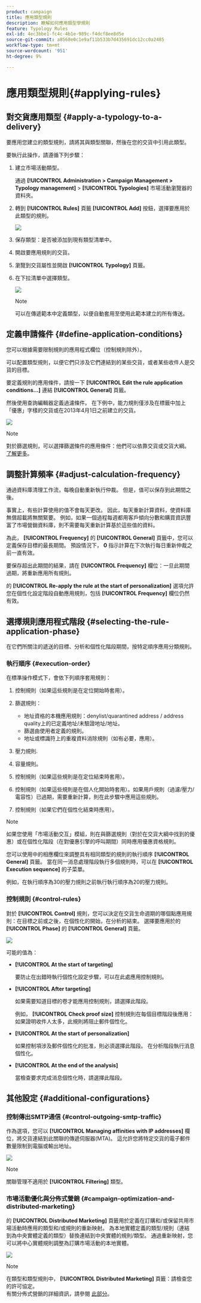 ```yaml
---
product: campaign
title: 應用類型規則
description: 瞭解如何應用類型學規則
feature: Typology Rules
exl-id: 4ec3bbe1-fc4c-4b1e-989c-f4dcf8ee8d5e
source-git-commit: a8568e0c1e9af11b533b7d435691dc12cc0a2485
workflow-type: tm+mt
source-wordcount: '951'
ht-degree: 9%

---
```


# 應用類型規則{#applying-rules}

## 對交貨應用類型 {#apply-a-typology-to-a-delivery}

要應用您建立的類型規則，請將其與類型關聯，然後在您的交貨中引用此類型。

要執行此操作，請遵循下列步驟：

1. 建立市場活動類型。

   通過 **[!UICONTROL Administration > Campaign Management > Typology management]** > **[!UICONTROL Typologies]** 市場活動瀏覽器的資料夾。

1. 轉到 **[!UICONTROL Rules]** 頁籤 **[!UICONTROL Add]** 按鈕，選擇要應用於此類型的規則。

   ![](assets/campaign_opt_pressure_sample_1_6.png)

1. 保存類型：是否被添加到現有類型清單中。
1. 開啟要應用規則的交貨。
1. 瀏覽到交貨屬性並開啟 **[!UICONTROL Typology]** 頁籤。
1. 在下拉清單中選擇類型。

   ![](assets/campaign_opt_pressure_sample_1_7.png)

   >[!NOTE]
   >
   >可以在傳遞範本中定義類型，以便自動套用至使用此範本建立的所有傳送。

## 定義申請條件 {#define-application-conditions}

您可以根據需要限制規則的應用程式欄位（控制規則除外）。

可以配置類型規則，以便它們只涉及它們連結到的某些交貨，或者某些收件人是交貨的目標。

要定義規則的應用條件，請按一下 **[!UICONTROL Edit the rule application conditions...]** 連結 **[!UICONTROL General]** 頁籤。

然後使用查詢編輯器定義過濾條件。 在下例中，能力規則僅涉及在標籤中加上「優惠」字樣的交貨或在2013年4月1日之前建立的交貨。

![](assets/campaign_opt_create_capacity_criterion.png)

>[!NOTE]
>
>對於篩選規則，可以選擇篩選條件的應用條件：他們可以依靠交貨或交貨大綱。 [了解更多](filtering-rules.md#condition-a-filtering-rule)。

## 調整計算頻率 {#adjust-calculation-frequency}

通過資料庫清理工作流，每晚自動重新執行仲裁。 但是，值可以保存到此期間之後。

事實上，有些計算使用的值不會每天更改。 因此，每天重新計算資料，使資料庫無償超載將無關緊要。 例如，如果一個過程每週都用客戶傾向分數和購買資訊豐富了市場營銷資料庫，則不需要每天重新計算基於這些值的資料。

為此， **[!UICONTROL Frequency]** 的 **[!UICONTROL General]** 頁籤中，您可以定義保存目標的最長期間。 預設情況下， **0** 指示計算在下次執行每日重新仲裁之前一直有效。

要保存超出此期間的結果，請在 **[!UICONTROL Frequency]** 欄位：一旦此期間過期，將重新應用所有規則。

的 **[!UICONTROL Re-apply the rule at the start of personalization]** 選項允許您在個性化設定階段自動應用規則，包括 **[!UICONTROL Frequency]** 欄位仍然有效。

## 選擇規則應用程式階段 {#selecting-the-rule-application-phase}

在它們所關注的遞送的目標、分析和個性化階段期間，按特定順序應用分類規則。

### 執行順序 {#execution-order}

在標準操作模式下，會依下列順序套用規則：

1. 控制規則（如果這些規則是在定位開始時套用）。
1. 篩選規則：

   * 地址資格的本機應用規則：denylist/quarantined address / address quality上的已定義地址/未驗證地址/地址。
   * 篩選由使用者定義的規則。
   * 地址或標識符上的重複資料消除規則（如有必要，應用）。

1. 壓力規則.
1. 容量規則。
1. 控制規則（如果這些規則是在定位結束時套用）。
1. 控制規則（如果這些規則是在個人化開始時套用）。如果用戶規則（過濾/壓力/電容性）已過期，需要重新計算，則在此步驟中應用這些規則。
1. 控制規則（如果它們在個性化結束時應用）。

>[!NOTE]
>
>如果您使用「市場活動交互」模組，則在與篩選規則（對於在交貨大綱中找到的優惠）或在個性化階段（在對優惠引擎的呼叫期間）同時應用優惠資格規則。

您可以使用中的相應欄位來調整具有相同類型的規則的執行順序 **[!UICONTROL General]** 頁籤。 當在同一消息處理階段執行多個規則時，可以在 **[!UICONTROL Execution sequence]** 的子菜單。

例如，在執行順序為30的壓力規則之前執行執行順序為20的壓力規則。

### 控制規則 {#control-rules}

對於 **[!UICONTROL Control]** 規則，您可以決定在交貨生命週期的哪個點應用規則：在目標之前或之後，在個性化的開始，在分析的結束。 選擇要應用於的 **[!UICONTROL Phase]** 的 **[!UICONTROL General]** 頁籤。

![](assets/campaign_opt_define_control_phase.png)

可能的值為：

* **[!UICONTROL At the start of targeting]**

   要防止在出錯時執行個性化設定步驟，可以在此處應用控制規則。

* **[!UICONTROL After targeting]**

   如果需要知道目標的卷才能應用控制規則，請選擇此階段。

   例如， **[!UICONTROL Check proof size]** 控制規則在每個目標階段後應用：如果證明收件人太多，此規則將阻止郵件個性化。

* **[!UICONTROL At the start of personalization]**

   如果控制項涉及郵件個性化的批准，則必須選擇此階段。 在分析階段執行消息個性化。

* **[!UICONTROL At the end of the analysis]**

   當檢查要求完成消息個性化時，請選擇此階段。

## 其他設定 {#additional-configurations}

### 控制傳出SMTP通信 {#control-outgoing-smtp-traffic}

作為選項，您可以 **[!UICONTROL Managing affinities with IP addresses]** 欄位，將交貨連結到此關聯的傳遞伺服器(MTA)。 這允許您將特定交貨的電子郵件數量限制到電腦或輸出地址。

![](assets/campaign_opt_select_ip_affinity.png)

>[!NOTE]
>
>關聯管理不適用於 **[!UICONTROL Filtering]** 類型。

<!--
>Affinities are defined in the instance configuration file, on the Adobe Campaign server. For more on this, refer to [this section](../../installation/using/about-initial-configuration.md).-->

### 市場活動優化與分佈式營銷 {#campaign-optimization-and-distributed-marketing}

的 **[!UICONTROL Distributed Marketing]** 頁籤用於定義在訂購和/或保留共用市場活動時應用的類型和/或規則的重新映射。 為本地實體定義的類型/規則（連結到為中央實體定義的類型）替換連結到中央實體的規則/類型。 通過重新映射，您可以將中心實體規則調整為訂購市場活動的本地實體。

![](assets/simu_campaign_opti_distrib_mkg.png)

>[!NOTE]
>
>在類型和類型規則中， **[!UICONTROL Distributed Marketing]** 頁籤：請檢查您的許可協定。\
>有關分佈式營銷的詳細資訊，請參閱 [此部分](../distributed-marketing/about-distributed-marketing.md)。
